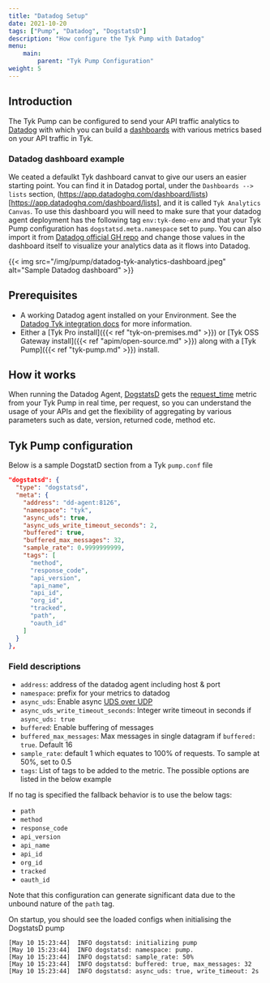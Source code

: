 ```yaml
---
title: "Datadog Setup"
date: 2021-10-20
tags: ["Pump", "Datadog", "DogstatsD"]
description: "How configure the Tyk Pump with Datadog"
menu:
    main:
        parent: "Tyk Pump Configuration"
weight: 5 
---
```


## Introduction

The Tyk Pump can be configured to send your API traffic analytics to [Datadog](https://www.datadoghq.com/) with which you can build a [dashboards](https://docs.datadoghq.com/integrations/tyk/#dashboards) with various metrics based on your API traffic in Tyk.

### Datadog dashboard example

We ceated a defaulkt Tyk dashboard canvat to give our users an easier starting point. You can find it in Datadog portal, under the `Dashboards --> lists` section, (https://app.datadoghq.com/dashboard/lists)[https://app.datadoghq.com/dashboard/lists], and it is called `Tyk Analytics Canvas`. To use this dashboard you will need to make sure that your datadog agent deployment has the following tag `env:tyk-demo-env` and that your Tyk Pump configuration has `dogstatsd.meta.namespace` set to `pump`. You can also import it from [Datadog official GH repo](https://github.com/DataDog/integrations-extras/blob/master/tyk/assets/dashboards/tyk_analytics_canvas.json) and change those values in the dashboard itself to visualize your analytics data as it flows into Datadog.

{{< img src="/img/pump/datadog-tyk-analytics-dashboard.jpeg" alt="Sample Datadog dashboard" >}}


## Prerequisites

- A working Datadog agent installed on your Environment. See the [Datadog Tyk integration docs](https://docs.datadoghq.com/integrations/tyk/) for more information.
- Either a [Tyk Pro install]({{< ref "tyk-on-premises.md" >}}) or [Tyk OSS Gateway install]({{< ref "apim/open-source.md" >}}) along with a [Tyk Pump]({{< ref "tyk-pump.md" >}}) install.

## How it works

When running the Datadog Agent, [DogstatsD](https://github.com/TykTechnologies/tyk-pump#dogstatsd) gets the [request_time](https://docs.datadoghq.com/integrations/tyk/#data-collected) metric from your Tyk Pump in real time, per request, so you can understand the usage of your APIs and get the flexibility of aggregating by various parameters such as date, version, returned code, method etc.

## Tyk Pump configuration

Below is a sample DogstatD section from a Tyk `pump.conf` file

```json
"dogstatsd": {
  "type": "dogstatsd",
  "meta": {
    "address": "dd-agent:8126",
    "namespace": "tyk",
    "async_uds": true,
    "async_uds_write_timeout_seconds": 2,
    "buffered": true,
    "buffered_max_messages": 32,
    "sample_rate": 0.9999999999,
    "tags": [
      "method",
      "response_code",
      "api_version",
      "api_name",
      "api_id",
      "org_id",
      "tracked",
      "path",
      "oauth_id"
    ]
  }
},
```

### Field descriptions

- `address`: address of the datadog agent including host & port
- `namespace`: prefix for your metrics to datadog
- `async_uds`: Enable async [UDS over UDP](https://github.com/Datadog/datadog-go#unix-domain-sockets-client)
- `async_uds_write_timeout_seconds`: Integer write timeout in seconds if `async_uds: true`
- `buffered`: Enable buffering of messages
- `buffered_max_messages`: Max messages in single datagram if `buffered: true`. Default 16
- `sample_rate`: default 1 which equates to 100% of requests. To sample at 50%, set to 0.5
- `tags`: List of tags to be added to the metric. The possible options are listed in the below example

If no tag is specified the fallback behavior is to use the below tags:
- `path`
- `method`
- `response_code`
- `api_version`
- `api_name`
- `api_id`
- `org_id`
- `tracked`
- `oauth_id`

Note that this configuration can generate significant data due to the unbound nature of the `path` tag.


On startup, you should see the loaded configs when initialising the DogstatsD pump
```console
[May 10 15:23:44]  INFO dogstatsd: initializing pump
[May 10 15:23:44]  INFO dogstatsd: namespace: pump.
[May 10 15:23:44]  INFO dogstatsd: sample_rate: 50%
[May 10 15:23:44]  INFO dogstatsd: buffered: true, max_messages: 32
[May 10 15:23:44]  INFO dogstatsd: async_uds: true, write_timeout: 2s
```
